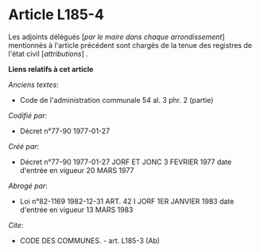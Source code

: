# Article L185-4

Les adjoints délégués [*par le maire dans chaque arrondissement*] mentionnés à l'article précédent sont chargés de la tenue
des registres de l'état civil [*attributions*] .

**Liens relatifs à cet article**

_Anciens textes_:

  - Code de l'administration communale 54 al. 3 phr. 2 (partie)

_Codifié par_:

  - Décret n°77-90 1977-01-27

_Créé par_:

  - Décret n°77-90 1977-01-27 JORF ET JONC 3 FEVRIER 1977 date d'entrée en vigueur 20 MARS 1977

_Abrogé par_:

  - Loi n°82-1169 1982-12-31 ART. 42 I JORF 1ER JANVIER 1983 date d'entrée en vigueur 13 MARS 1983

_Cite_:

  - CODE DES COMMUNES. - art. L185-3 (Ab)
